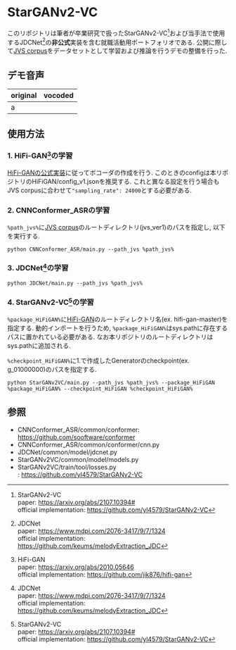 # StarGANv2-VC
このリポジトリは筆者が卒業研究で扱ったStarGANv2-VC[^1]および当手法で使用するJDCNet[^2]の**非公式**実装を含む就職活動用ポートフォリオである.
公開に際して[JVS corpus](https://sites.google.com/site/shinnosuketakamichi/research-topics/jvs_corpus)をデータセットとして学習および推論を行うデモの整備を行った. 

## デモ音声

|original|vocoded|
|-|-|
|a||

## 使用方法

### 1. HiFi-GAN[^3]の学習

[HiFi-GANの公式実装](https://github.com/jik876/hifi-gan)に従ってボコーダの作成を行う. 
このときのconfigは本リポジトリのHiFiGAN/config_v1.jsonを推奨する. 
これと異なる設定を行う場合もJVS corpusに合わせて`"sampling_rate": 24000`とする必要がある. 

### 2. CNNConformer_ASRの学習

`%path_jvs%`に[JVS corpus](https://sites.google.com/site/shinnosuketakamichi/research-topics/jvs_corpus)のルートディレクトリ(jvs_ver1)のパスを指定し, 以下を実行する. 

```
python CNNConformer_ASR/main.py --path_jvs %path_jvs%
```

### 3. JDCNet[^2]の学習

```
python JDCNet/main.py --path_jvs %path_jvs% 
```

### 4. StarGANv2-VC[^1]の学習

`%package_HiFiGAN%`に[HiFi-GAN](https://github.com/jik876/hifi-gan)のルートディレクトリ名(ex. hifi-gan-master)を指定する.
動的インポートを行うため, `%package_HiFiGAN%`はsys.pathに存在するパスに置かれている必要がある. なお本リポジトリのルートディレクトリはsys.pathに追加される.

`%checkpoint_HiFiGAN%`に1.で作成したGeneratorのcheckpoint(ex. g_01000000)のパスを指定する. 

```
python StarGANv2VC/main.py --path_jvs %path_jvs% --package_HiFiGAN %package_HiFiGAN% --checkpoint_HiFiGAN %checkpoint_HiFiGAN%
```

## 参照

- CNNConformer_ASR/common/conformer: https://github.com/sooftware/conformer
- CNNConformer_ASR/common/conformer/cnn.py
- JDCNet/common/model/jdcnet.py
- StarGANv2VC/common/model/models.py
- StarGANv2VC/train/tool/losses.py<br>
: https://github.com/yl4579/StarGANv2-VC

[^1]: StarGANv2-VC<br>
  paper: https://arxiv.org/abs/2107.10394#<br>
  official implementation: https://github.com/yl4579/StarGANv2-VC

[^2]: JDCNet<br>
  paper: https://www.mdpi.com/2076-3417/9/7/1324<br>
  official implementation: https://github.com/keums/melodyExtraction_JDC

[^3]: HiFi-GAN<br>
  paper: https://arxiv.org/abs/2010.05646<br>
  official implementation: https://github.com/jik876/hifi-gan
